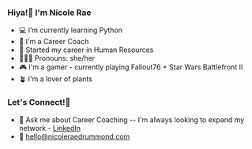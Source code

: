 ### Hiya!👋 I'm Nicole Rae

- 💻 I’m currently learning Python
- 🤝 I'm a Career Coach
- 💼 Started my career in Human Resources
- 👩🏻‍🦰 Pronouns: she/her
- 🎮 I'm a gamer - currently playing Fallout76 + Star Wars Battlefront II
- 🪴 I'm a lover of plants

### Let's Connect!📲
- 💬 Ask me about Career Coaching -- I'm always looking to expand my network - <a href="https://www.linkedin.com/in/nicoleraedrummond">LinkedIn</a>
- 📩 hello@nicoleraedrummond.com

### 

<!--
**nicolerae/nicolerae** is a ✨ _special_ ✨ repository because its `README.md` (this file) appears on your GitHub profile.
- 🔭 I’m currently working on ...
- 🌱 I’m currently learning Python
- 💬 Ask me about Career Coaching
- 📫 How to reach me: hello@nicoleraedrummond.com
- 😄 Pronouns: she/her
Here are some ideas to get you started:

- 🔭 I’m currently working on creating readme.md templates for my students
- 🌱 I’m currently learning Python
- 💬 Ask me about Career Coaching
- 📫 How to reach me: hello@nicoleraedrummond.com
- 😄 Pronouns: she/her
- ⚡ Fun fact: I met my partner on Instagram in 2012
-->
